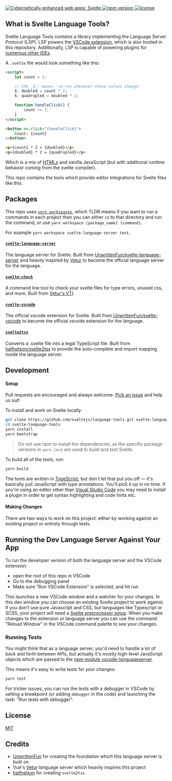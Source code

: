 <p>
  <a href="https://svelte.dev">
	<img alt="Cybernetically enhanced web apps: Svelte" src="https://user-images.githubusercontent.com/49038/76711598-f0b39180-66e7-11ea-9501-37f6e1edf8a6.png">
  </a>

  <a href="https://www.npmjs.com/package/svelte">
    <img src="https://img.shields.io/npm/v/svelte.svg" alt="npm version">
  </a>

  <a href="https://github.com/sveltejs/svelte/blob/master/LICENSE">
    <img src="https://img.shields.io/npm/l/svelte.svg" alt="license">
  </a>
</p>

## What is Svelte Language Tools?

Svelte Language Tools contains a library implementing the Language Server Protocol (LSP). LSP powers the [VSCode extension](https://marketplace.visualstudio.com/items?itemName=svelte.svelte-vscode), which is also hosted in this repository. Additionally, LSP is capable of powering plugins for [numerous other IDEs](https://microsoft.github.io/language-server-protocol/implementors/tools/).

A `.svelte` file would look something like this:

```html
<script>
    let count = 1;

    // the `$:` means 're-run whenever these values change'
    $: doubled = count * 2;
    $: quadrupled = doubled * 2;

    function handleClick() {
        count += 1;
    }
</script>

<button on:click="{handleClick}">
    Count: {count}
</button>

<p>{count} * 2 = {doubled}</p>
<p>{doubled} * 2 = {quadrupled}</p>
```

Which is a mix of [HTMLx](https://github.com/htmlx-org/HTMLx) and vanilla JavaScript (but with additional runtime behavior coming from the svelte compiler).

This repo contains the tools which provide editor integrations for Svelte files like this.

## Packages

This repo uses [`yarn workspaces`](https://classic.yarnpkg.com/blog/2017/08/02/introducing-workspaces/), which TLDR means if you want to run a commands in each project then you can either `cd` to that directory and run the command, or use `yarn workspace [package_name] [command]`.

For example `yarn workspace svelte-language-server test`.

#### [`svelte-language-server`](packages/language-server)

The language server for Svelte. Built from [UnwrittenFun/svelte-language-server](https://github.com/UnwrittenFun/svelte-language-server) and heavily inspired by [Vetur](https://github.com/vuejs/vetur) to become the official language server for the language.

#### [`svelte-check`](packages/svelte-check)

A command line tool to check your svelte files for type errors, unused css, and more. Built from [Vetur's VTI](https://github.com/vuejs/vetur/tree/master/vti).

#### [`svelte-vscode`](packages/svelte-vscode)

The official vscode extension for Svelte. Built from [UnwrittenFun/svelte-vscode](https://github.com/UnwrittenFun/svelte-vscode) to become the official vscode extension for the language.

#### [`svelte2tsx`](packages/svelte2tsx)

Converts a .svelte file into a legal TypeScript file. Built from [halfnelson/svelte2tsx](https://github.com/halfnelson/svelte2tsx) to provide the auto-complete and import mapping inside the language server.

## Development

#### Setup

Pull requests are encouraged and always welcome. [Pick an issue](https://github.com/sveltejs/language-tools/issues?q=is%3Aissue+is%3Aopen+sort%3Aupdated-desc) and help us out!

To install and work on Svelte locally:

```bash
git clone https://github.com/sveltejs/language-tools.git svelte-language-tools
cd svelte-language-tools
yarn install
yarn bootstrap
```

> Do not use npm to install the dependencies, as the specific package versions in `yarn.lock` are used to build and test Svelte.

To build all of the tools, run:

```bash
yarn build
```

The tools are written in [TypeScript](https://www.typescriptlang.org/), but don't let that put you off — it's basically just JavaScript with type annotations. You'll pick it up in no time. If you're using an editor other than [Visual Studio Code](https://code.visualstudio.com/) you may need to install a plugin in order to get syntax highlighting and code hints etc.

#### Making Changes

There are two ways to work on this project: either by working against an existing project or entirely through tests.

## Running the Dev Language Server Against Your App

To run the developer version of both the language server and the VSCode extension:

-   open the root of this repo in VSCode
-   Go to the debugging panel
-   Make sure "Run VSCode Extension" is selected, and hit run

This launches a new VSCode window and a watcher for your changes. In this dev window you can choose an existing Svelte project to work against. If you don't use pure Javascript and CSS, but languages like Typescript or SCSS, your project will need a [Svelte preprocessor setup](packages/svelte-vscode#using-with-preprocessors). When you make changes to the extension or language server you can use the command "Reload Window" in the VSCode command palette to see your changes.

### Running Tests

You might think that as a language server, you'd need to handle a lot of back and forth between APIs, but actually it's mostly high-level JavaScript objects which are passed to the [npm module vscode-languageserver](https://code.visualstudio.com/api/language-extensions/language-server-extension-guide).

This means it's easy to write tests for your changes:

```bash
yarn test
```

For tricker issues, you can run the tests with a debugger in VSCode by setting a breakpoint (or adding `debugger` in the code) and launching the task: "Run tests with debugger".

## License

[MIT](LICENSE)

## Credits

-   [UnwrittenFun](https://github.com/UnwrittenFun) for creating the foundation which this language server is built on
-   Vue's [Vetur](https://github.com/vuejs/vetur) language server which heavily inspires this project
-   [halfnelson](https://github.com/halfnelson) for creating `svelte2tsx`
